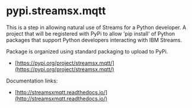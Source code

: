 # pypi.streamsx.mqtt
This is a step in allowing natural use of Streams for a Python developer. A project that will be registered with PyPi to allow 'pip install' of Python packages that support Python developers interacting with IBM Streams.

Package is organized using standard packaging to upload to PyPi.
* [https://pypi.org/project/streamsx.mqtt/](https://pypi.org/project/streamsx.mqtt/)

Documentation links:
* [http://streamsxmqtt.readthedocs.io/](http://streamsxmqtt.readthedocs.io/)

